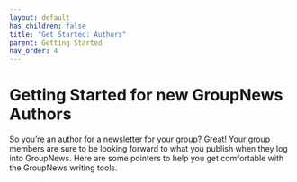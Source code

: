 ```yaml
---
layout: default
has_children: false
title: "Get Started: Authors"
parent: Getting Started
nav_order: 4
---
```


# Getting Started for new GroupNews Authors

So you’re an author for a newsletter for your group? Great! Your group members are sure to be looking forward to what you publish when they log into GroupNews. Here are some pointers to help you get comfortable with the GroupNews writing tools.
